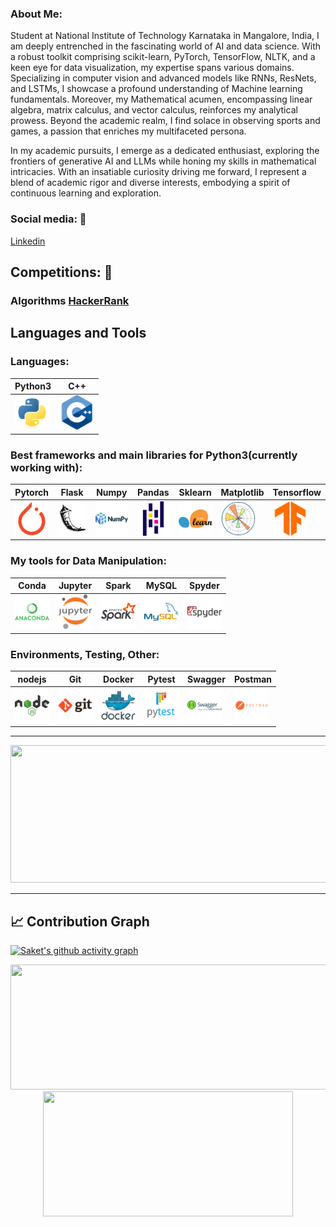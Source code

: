 
### About Me:  
Student at National Institute of Technology Karnataka in Mangalore, India, I am deeply entrenched in the fascinating world of AI and data science. With a robust toolkit comprising scikit-learn, PyTorch, TensorFlow, NLTK, and a keen eye for data visualization, my expertise spans various domains. Specializing in computer vision and advanced models like RNNs, ResNets, and LSTMs, I showcase a profound understanding of Machine learning fundamentals. Moreover, my Mathematical acumen, encompassing linear algebra, matrix calculus, and vector calculus, reinforces my analytical prowess. Beyond the academic realm, I find solace in observing sports and games, a passion that enriches my multifaceted persona.

In my academic pursuits, I emerge as a dedicated enthusiast, exploring the frontiers of generative AI and LLMs while honing my skills in mathematical intricacies. With an insatiable curiosity driving me forward, I represent a blend of academic rigor and diverse interests, embodying a spirit of continuous learning and exploration.
  
 
### Social media: 📡   

[Linkedin](https://www.linkedin.com/in/saketjha34/)

## Competitions: 🥇

### Algorithms [HackerRank](https://www.hackerrank.com/profile/saketjha0324)


## Languages and Tools 
<div>

### Languages:
| Python3 | C++ |  
|----------|----------|
|  <img src="https://github.com/devicons/devicon/blob/master/icons/python/python-original.svg" title="Python"  alt="Python" width="55" height="55"/> |  <img src="https://github.com/devicons/devicon/blob/master/icons/cplusplus/cplusplus-original.svg" title="C"  alt="C" width="55" height="55"/>

  

### Best frameworks and main libraries for Python3(currently working with):

| Pytorch | Flask | Numpy | Pandas | Sklearn | Matplotlib | Tensorflow |
|----------|----------|----------|----------|----------|----------|----------|
|  <img src="https://github.com/devicons/devicon/blob/master/icons/pytorch/pytorch-original.svg" title="Pytorch"  alt="Pytorch" width="55" height="55"/>|  <img src="https://github.com/devicons/devicon/blob/master/icons/flask/flask-original.svg" title="Flask"  alt="Flask" width="55" height="55"/>|  <img src="https://github.com/devicons/devicon/blob/master/icons/numpy/numpy-original-wordmark.svg" title="Numpy" alt="Numpy" width="55" height="55"/>|  <img src="https://github.com/devicons/devicon/blob/master/icons/pandas/pandas-original.svg" title="Pandas" alt="Pandas" width="55" height="55"/>|  <img src="https://github.com/devicons/devicon/blob/master/icons/scikitlearn/scikitlearn-original.svg" title="sklearn" alt="sklearn" width="55" height="55"/>|  <img src="https://github.com/devicons/devicon/blob/master/icons/matplotlib/matplotlib-original.svg" title="mpl" alt="mpl" width="55" height="55"/>|  <img src="https://github.com/devicons/devicon/blob/master/icons/tensorflow/tensorflow-original.svg" title="mpl" alt="mpl" width="55" height="55"/>



### My tools for Data Manipulation:

| Conda | Jupyter | Spark | MySQL | Spyder
|----------|----------|----------|----------|----------|
|  <img src="https://github.com/devicons/devicon/blob/master/icons/anaconda/anaconda-original-wordmark.svg" title="Anaconda" alt="Conda" width="55" height="55"/>|  <img src="https://github.com/devicons/devicon/blob/master/icons/jupyter/jupyter-original-wordmark.svg" title="Jupiter" alt="Jupiter" width="55" height="55"/>|  <img src="https://github.com/devicons/devicon/blob/master/icons/apachespark/apachespark-original-wordmark.svg" title="Spark" alt="Spark" width="55" height="55"/>|  <img src="https://github.com/devicons/devicon/blob/master/icons/mysql/mysql-original-wordmark.svg" title="MySQL" alt="MySQL" width="55" height="55"/>|  <img src="https://github.com/devicons/devicon/blob/master/icons/spyder/spyder-original-wordmark.svg" title="Spyder" alt="Spyder" width="55" height="55"/>



  
### Environments, Testing, Other:

| nodejs | Git | Docker | Pytest | Swagger | Postman 
|----------|----------|----------|----------|----------|----------|
|  <img src="https://github.com/devicons/devicon/blob/master/icons/nodejs/nodejs-original-wordmark.svg" title="nodejs" alt="NodeJS" width="55" height="55"/>|  <img src="https://github.com/devicons/devicon/blob/master/icons/git/git-original-wordmark.svg" title="Git" alt="Git" width="55" height="55"/>|  <img src="https://github.com/devicons/devicon/blob/master/icons/docker/docker-original-wordmark.svg" title="Docker" alt="Docker" width="55" height="55"/>|  <img src="https://github.com/devicons/devicon/blob/master/icons/pytest/pytest-original-wordmark.svg" title="pytest" alt="pytest" width="55" height="55"/>|  <img src="https://github.com/devicons/devicon/blob/master/icons/swagger/swagger-original-wordmark.svg" title="Swagger" alt="Swagger" width="55" height="55"/>|  <img src="https://github.com/devicons/devicon/blob/master/icons/postman/postman-original-wordmark.svg" title="Postman" alt="Postman" width="55" height="55"/>



</div>

---

  
<p align="center">
  <img width="800" height="220" src="https://streak-stats.demolab.com?user=saketjha34&theme=highcontrast&hide_border=true&border_radius=5&card_width=800">
</p>


---

## 📈 Contribution Graph

[![Saket's github activity graph](https://github-readme-activity-graph.vercel.app/graph?username=saketjha34)](https://github.com/ashutosh00710/github-readme-activity-graph)



<p align="center">
  <img width="600" height="200" src="https://github-readme-stats.vercel.app/api?username=saketjha34&show_icons=true&theme=vision-friendly-dark">
  <img width="400" height="200" src="https://github-readme-stats.vercel.app/api/top-langs/?username=saketjha34&size_weight=0.15&count_weight=0.5&layout=compact&theme=vision-friendly-dark">
</p>

<div id="header" align="center">
  <img src="https://komarev.com/ghpvc/?username=saketjha34&style=for-the-badge&color=orange" alt=""/>
</div>



